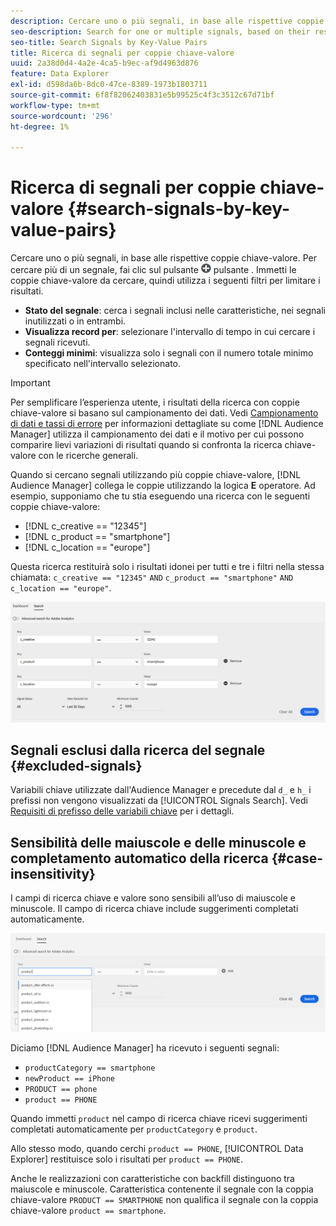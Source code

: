```yaml
---
description: Cercare uno o più segnali, in base alle rispettive coppie chiave-valore.
seo-description: Search for one or multiple signals, based on their respective key-value pairs.
seo-title: Search Signals by Key-Value Pairs
title: Ricerca di segnali per coppie chiave-valore
uuid: 2a38d0d4-4a2e-4ca5-b9ec-af9d4963d876
feature: Data Explorer
exl-id: d598da6b-8dc0-47ce-8389-1973b1803711
source-git-commit: 6f8f82062403831e5b99525c4f3c3512c67d71bf
workflow-type: tm+mt
source-wordcount: '296'
ht-degree: 1%

---
```


# Ricerca di segnali per coppie chiave-valore {#search-signals-by-key-value-pairs}

Cercare uno o più segnali, in base alle rispettive coppie chiave-valore.
Per cercare più di un segnale, fai clic sul pulsante ![Aggiungi](assets/icon_add.png) pulsante . Immetti le coppie chiave-valore da cercare, quindi utilizza i seguenti filtri per limitare i risultati.

* **Stato del segnale**: cerca i segnali inclusi nelle caratteristiche, nei segnali inutilizzati o in entrambi.
* **Visualizza record per**: selezionare l&#39;intervallo di tempo in cui cercare i segnali ricevuti.
* **Conteggi minimi**: visualizza solo i segnali con il numero totale minimo specificato nell&#39;intervallo selezionato.

>[!IMPORTANT]
>
>Per semplificare l’esperienza utente, i risultati della ricerca con coppie chiave-valore si basano sul campionamento dei dati. Vedi [Campionamento di dati e tassi di errore](/help/using/reporting/report-sampling.md) per informazioni dettagliate su come [!DNL Audience Manager] utilizza il campionamento dei dati e il motivo per cui possono comparire lievi variazioni di risultati quando si confronta la ricerca chiave-valore con le ricerche generali.

Quando si cercano segnali utilizzando più coppie chiave-valore, [!DNL Audience Manager] collega le coppie utilizzando la logica **E** operatore. Ad esempio, supponiamo che tu stia eseguendo una ricerca con le seguenti coppie chiave-valore:

* [!DNL c_creative == "12345"]
* [!DNL c_product == "smartphone"]
* [!DNL c_location == "europe"]

Questa ricerca restituirà solo i risultati idonei per tutti e tre i filtri nella stessa chiamata: `c_creative == "12345"` `AND` `c_product == "smartphone"` `AND` `c_location == "europe"`.

![](assets/signals-search.png)

## Segnali esclusi dalla ricerca del segnale {#excluded-signals}

Variabili chiave utilizzate dall&#39;Audience Manager e precedute dal `d_` e `h_` i prefissi non vengono visualizzati da [!UICONTROL Signals Search]. Vedi [Requisiti di prefisso delle variabili chiave](../../traits/trait-variable-prefixes.md) per i dettagli.

## Sensibilità delle maiuscole e delle minuscole e completamento automatico della ricerca {#case-insensitivity}

I campi di ricerca chiave e valore sono sensibili all’uso di maiuscole e minuscole. Il campo di ricerca chiave include suggerimenti completati automaticamente.

![](assets/signal-search-suggestions.png)

Diciamo [!DNL Audience Manager] ha ricevuto i seguenti segnali:

* `productCategory == smartphone`
* `newProduct == iPhone`
* `PRODUCT == phone`
* `product == PHONE`

Quando immetti `product` nel campo di ricerca chiave ricevi suggerimenti completati automaticamente per `productCategory` e `product`.

Allo stesso modo, quando cerchi `product == PHONE`, [!UICONTROL Data Explorer] restituisce solo i risultati per `product == PHONE`.

Anche le realizzazioni con caratteristiche con backfill distinguono tra maiuscole e minuscole. Caratteristica contenente il segnale con la coppia chiave-valore `PRODUCT == SMARTPHONE` non qualifica il segnale con la coppia chiave-valore `product == smartphone`.
